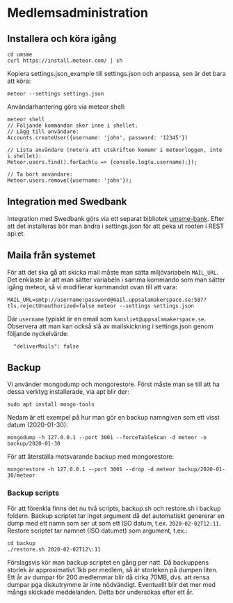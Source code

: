 # Medlemsadministration

## Installera och köra igång

    cd umsme
    curl https://install.meteor.com/ | sh

Kopiera settings.json_example till settings.json och anpassa, sen är det bara att köra:

    meteor --settings settings.json

Användarhantering görs via meteor shell:

    meteor shell
    // Följande kommandon sker inne i shellet.
    // Lägg till användare:
    Accounts.createUser({username: 'john', password: '12345'})

    // Lista användare (notera att utskriften komemr i meteorloggen, inte i shellet):
    Meteor.users.find().forEach(u => {console.log(u.username);});

    // Ta bort användare:
    Meteor.users.remove({username: 'john'});

## Integration med Swedbank
Integration med Swedbank görs via ett separat bibliotek [umsme-bank](https://github.com/uppsala-makerspace/umsme-bank).
Efter att det installeras bör man ändra i settings.json för att peka ut rooten i REST api:et.

## Maila från systemet
För att det ska gå att skicka mail måste man sätta miljövariabeln `MAIL_URL`. Det enklaste är att man sätter variabeln i samma kommando som man sätter igång meteor, så vi modifierar kommandot ovan till att vara:

    MAIL_URL=smtp://username:password@mail.uppsalamakerspace.se:587?tls.rejectUnauthorized=false meteor --settings settings.json

Där `username` typiskt är en email som `kansliet@uppsalamakerspace.se`.
Observera att man kan också slå av mailskickning i settings.json genom följande nyckelvärde:

      "deliverMails": false 

## Backup

Vi använder mongodump och mongorestore. Först måste man se till att ha dessa verktyg installerade, via apt blir der:

    sudo apt install mongo-tools

Nedam är ett exempel på hur man gör en backup namngiven som ett visst datum (2020-01-30):

    mongodump -h 127.0.0.1 --port 3001 --forceTableScan -d meteor -o backup/2020-01-30

För att återställa motsvarande backup med mongorestore:

    mongorestore -h 127.0.0.1 --port 3001 --drop -d meteor backup/2020-01-30/meteor

### Backup scripts
För att förenkla finns det nu två scripts, backup.sh och restore.sh i backup foldern. Backup scriptet tar inget argument då det automatiskt genererar en dump med ett namn som ser ut som ett ISO datum, t.ex. `2020-02-02T12:11`. Restore scriptet tar namnet (ISO datumet) som argument, t.ex.:

    cd backup
    ./restore.sh 2020-02-02T12\:11

Förslagsvis kör man backup scriptet en gång per natt. Då backuppens storlek är approximativt 1kb per medlem, så är storleken på dumpen liten. Ett år av dumpar för 200 medlemmar blir då cirka 70MB, dvs. att rensa dumpar pga diskutrymme är inte nödvändigt. Eventuellt blir det mer med många skickade meddelanden. Detta bör undersökas efter ett år.
